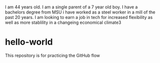 I am 44 years old.  I am a single parent of a 7 year old boy.  I have a bachelors degree from MSU  i have worked as a steel worker in a mill of the past 20 years.   I am looking to earn a job in tech for increased flexibility as well as more stablility in a changeing economical climate3 
# hello-world
This repository is for practicing the GitHub flow
